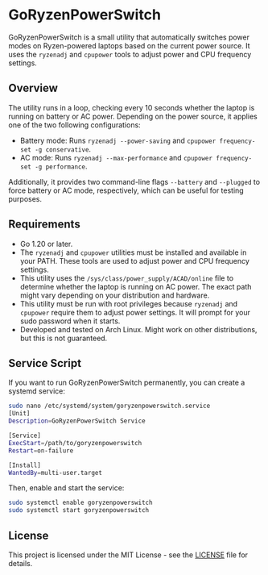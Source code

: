 # GoRyzenPowerSwitch

GoRyzenPowerSwitch is a small utility that automatically switches power modes on Ryzen-powered laptops based on the current power source. It uses the `ryzenadj` and `cpupower` tools to adjust power and CPU frequency settings.

## Overview

The utility runs in a loop, checking every 10 seconds whether the laptop is running on battery or AC power. Depending on the power source, it applies one of the two following configurations:

- Battery mode: Runs `ryzenadj --power-saving` and `cpupower frequency-set -g conservative`.
- AC mode: Runs `ryzenadj --max-performance` and `cpupower frequency-set -g performance`.

Additionally, it provides two command-line flags `--battery` and `--plugged` to force battery or AC mode, respectively, which can be useful for testing purposes.

## Requirements

- Go 1.20 or later.
- The `ryzenadj` and `cpupower` utilities must be installed and available in your PATH. These tools are used to adjust power and CPU frequency settings. 
- This utility uses the `/sys/class/power_supply/ACAD/online` file to determine whether the laptop is running on AC power. The exact path might vary depending on your distribution and hardware.
- This utility must be run with root privileges because `ryzenadj` and `cpupower` require them to adjust power settings. It will prompt for your sudo password when it starts.
- Developed and tested on Arch Linux. Might work on other distributions, but this is not guaranteed.

## Service Script

If you want to run GoRyzenPowerSwitch permanently, you can create a systemd service:

```bash
sudo nano /etc/systemd/system/goryzenpowerswitch.service
[Unit]
Description=GoRyzenPowerSwitch Service

[Service]
ExecStart=/path/to/goryzenpowerswitch
Restart=on-failure

[Install]
WantedBy=multi-user.target
```
    
Then, enable and start the service:
    
```bash
sudo systemctl enable goryzenpowerswitch
sudo systemctl start goryzenpowerswitch
```


## License

This project is licensed under the MIT License - see the [LICENSE](LICENSE) file for details.